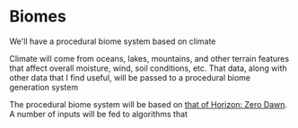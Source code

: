 # Biomes

We'll have a procedural biome system based on climate

Climate will come from oceans, lakes, mountains, and other terrain features that affect overall moisture, wind, soil conditions, etc. That data, along with other data that I find useful, will be passed to a procedural biome generation system

The procedural biome system will be based on [that of Horizon: Zero Dawn](https://www.youtube.com/watch?v=ToCozpl1sYY). A number of inputs will be fed to algorithms that 
